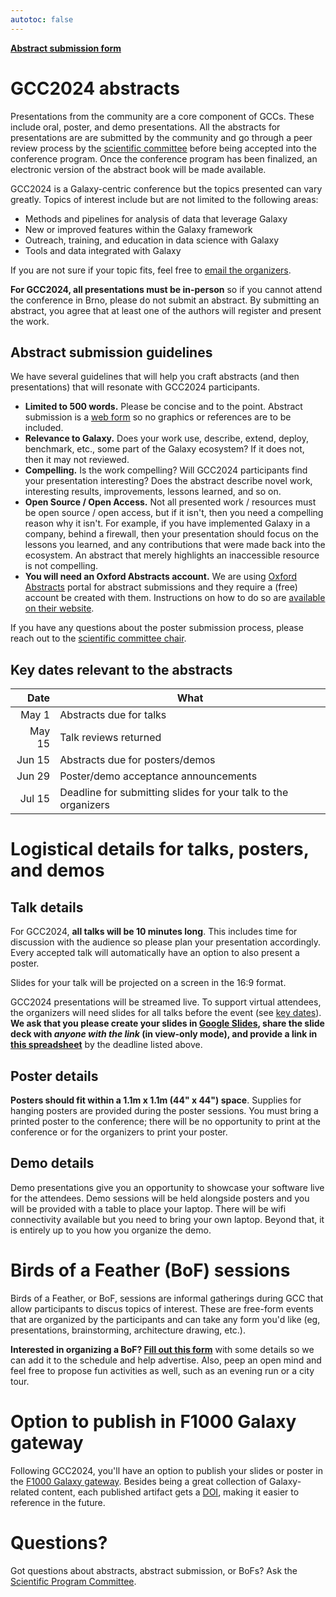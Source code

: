 ```yaml
---
autotoc: false
---
```


<slot name="/events/gcc2024/header" />

<div class="text-center my-5">
    <a target="_blank" href="https://app.oxfordabstracts.com/stages/7067/submitter" type="button" class="btn btn-primary">
        <strong>Abstract submission form</strong>
    </a>
</div>


# GCC2024 abstracts

Presentations from the community are a core component of GCCs. These include
oral, poster, and demo presentations. All the abstracts for presentations are
are submitted by the community and go through a peer review process by the
[scientific committee](events/gcc2024/organizers/#scientific-committee-members)
before being accepted into the conference program. Once the conference program
has been finalized, an electronic version of the abstract book will be made
available.

GCC2024 is a Galaxy-centric conference but the topics presented can vary
greatly. Topics of interest include but are not limited to the following areas:
* Methods and pipelines for analysis of data that leverage Galaxy
* New or improved features within the Galaxy framework
* Outreach, training, and education in data science with Galaxy
* Tools and data integrated with Galaxy

If you are not sure if your topic fits, feel free to
[email the organizers](mailto:gcc2024-org@gaggle.email).

**For GCC2024, all presentations must be in-person** so if you cannot attend the
conference in Brno, please do not submit an abstract. By submitting an abstract,
you agree that at least one of the authors will register and present the work.


## Abstract submission guidelines

We have several guidelines that will help you craft abstracts (and then
presentations) that will resonate with GCC2024 participants.

* **Limited to 500 words.** Please be concise and to the point. Abstract
  submission is a [web
  form](https://app.oxfordabstracts.com/stages/7067/submitter) so no graphics or
  references are to be included.
* **Relevance to Galaxy.** Does your work use, describe, extend, deploy,
  benchmark, etc., some part of the Galaxy ecosystem? If it does not, then it
  may not reviewed.
* **Compelling.** Is the work compelling? Will GCC2024 participants find your
  presentation interesting? Does the abstract describe novel work, interesting
  results, improvements, lessons learned, and so on.
* **Open Source / Open Access.** Not all presented work / resources must be open
  source / open access, but if it isn't, then you need a compelling reason why
  it isn't. For example, if you have implemented Galaxy in a company, behind a
  firewall, then your presentation should focus on the lessons you learned, and
  any contributions that were made back into the ecosystem. An abstract that
  merely highlights an inaccessible resource is not compelling.
* **You will need an Oxford Abstracts account.** We are using [Oxford
  Abstracts](https://oxfordabstracts.com/) portal for abstract submissions and
  they require a (free) account be created with them. Instructions on how to do
  so are [available on their
  website](https://help.oxfordabstracts.com/knowledge/creating-an-account-with-oxford-abstracts).

If you have any questions about the poster submission process, please reach out
to the [scientific committee
chair](/events/gcc2024/organizers/#scientific-program-chair).


## Key dates relevant to the abstracts

| Date   | What |
| -----: | ---  |
| May 1  | Abstracts due for talks   |
| May 15 | Talk reviews returned     |
| Jun 15 | Abstracts due for posters/demos |
| Jun 29 | Poster/demo acceptance announcements |
| Jul 15 | Deadline for submitting slides for your talk to the organizers |


# Logistical details for talks, posters, and demos


## Talk details

For GCC2024, **all talks will be 10 minutes long**. This includes time for
discussion with the audience so please plan your presentation accordingly. Every
accepted talk will automatically have an option to also present a poster.

Slides for your talk will be projected on a screen in the 16:9 format.

GCC2024 presentations will be streamed live. To support virtual attendees, the
organizers will need slides for all talks before the event (see [key
dates](/events/gcc2024/key-dates/)). **We ask that you please create your slides
in [Google Slides](https://slides.google.com), share the slide deck with *anyone
with the link* (in view-only mode), and provide a link in [this
spreadsheet](https://docs.google.com/spreadsheets/d/1-YnNkpP9jQ40SlFno-eemR33-KfjBn-W2vPkC5LhRCk/edit?usp=sharing)**
by the deadline listed above.


## Poster details

**Posters should fit within a 1.1m x 1.1m (44" x 44") space**. Supplies for
hanging posters are provided during the poster sessions. You must bring a
printed poster to the conference; there will be no opportunity to print at the
conference or for the organizers to print your poster.


## Demo details

Demo presentations give you an opportunity to showcase your software live for
the attendees. Demo sessions will be held alongside posters and you will be
provided with a table to place your laptop. There will be wifi connectivity
available but you need to bring your own laptop. Beyond that, it is entirely up
to you how you organize the demo.


# Birds of a Feather (BoF) sessions

Birds of a Feather, or BoF, sessions are informal gatherings during GCC that
allow participants to discus topics of interest. These are free-form events
that are organized by the participants and can take any form you'd like (eg,
presentations, brainstorming, architecture drawing, etc.).

**Interested in organizing a BoF? [Fill out this
form](https://forms.gle/bgbNpfc7YvLPz2ty7)** with some details so we can add it
to the schedule and help advertise. Also, peep an open mind and feel free to
propose fun activities as well, such as an evening run or a city tour.


# Option to publish in F1000 Galaxy gateway

Following GCC2024, you'll have an option to publish your slides or poster in the
[F1000 Galaxy gateway](https://f1000research.com/gateways/galaxy/). Besides
being a great collection of Galaxy-related content, each published artifact gets
a [DOI](https://www.doi.org/), making it easier to reference in the future.


# Questions?

Got questions about abstracts, abstract submission, or BoFs? Ask the [Scientific Program
Committee](https://galaxyproject.org/events/gcc2023/organizers/#scientific-program-committee).
